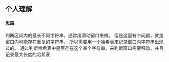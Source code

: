 ## 个人理解
#### 思路
判断区间内的最长不同字符串，通常用滑动窗口来做。
但是这里有个问题，就是窗口内可能存在重复的字符串，
所以需要用一个哈希表来记录窗口内字符串出现过的。
通过判断哈希表中是否存在这个某个字符串，来判断窗口需要移动。并且记录最大长度的哈希表